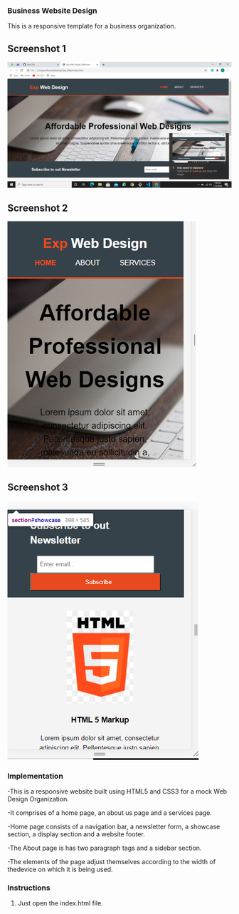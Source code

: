 ### Business Website Design

This is a responsive template for a business organization.

## Screenshot 1
![Webview](img1.png)

## Screenshot 2
![Mobileview1](img2.png)

## Screenshot 3 
![Mobileview2](img3.png)

### Implementation

-This is a responsive website built using HTML5 and CSS3 for a mock Web Design Organization.

-It comprises of a home page, an about us page and a services page.

-Home page consists of a navigation bar, a newsletter form, a showcase section, a display section and a website footer.

-The About page is has two paragraph tags and a sidebar section.

-The elements of the page adjust themselves according to the width of thedevice on which it is being used.

### Instructions

1. Just open the index.html file.
